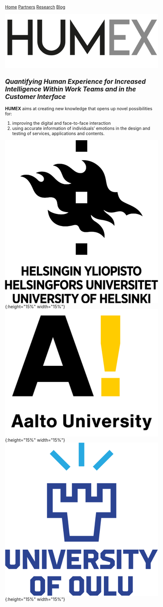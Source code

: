 [Home](README.MD)  [Partners](partners.md)  [Research](research.md)  [Blog](blog.md)

![humex Logo](/images/Logo_Humex.png)

## *Quantifying Human Experience for Increased Intelligence Within Work Teams and in the Customer Interface*

**HUMEX** aims at creating new knowledge that opens up novel possibilities for:

1. improving the digital and face-to-face interaction
2. using accurate information of individuals’ emotions in the design and testing of services, applications and contents.

![hyLogo](images/University_of_Helsinki.logo.png){:height="15%" width="15%"} ![aaltoLogo](images/Aalto_University_logo.png){:height="15%" width="15%"} ![ouluLogo](images/Oulu_logo.png){:height="15%" width="15%"} 
